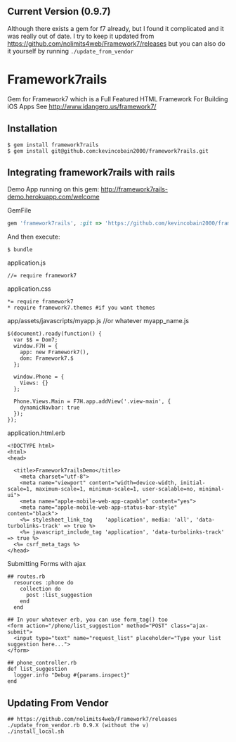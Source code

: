 ## Current Version (0.9.7)

Although there exists a gem for f7 already, but I found it complicated and it was really out of date. I try to keep it updated from https://github.com/nolimits4web/Framework7/releases but you can also do it yourself by running ``./update_from_vendor``

# Framework7rails

Gem for Framework7 which is a Full Featured HTML Framework For Building iOS Apps
See http://www.idangero.us/framework7/

## Installation

    $ gem install framework7rails
    $ gem install git@github.com:kevincobain2000/framework7rails.git

## Integrating framework7rails with rails

Demo App running on this gem: http://framework7rails-demo.herokuapp.com/welcome

GemFile

```ruby
gem 'framework7rails', :git => 'https://github.com/kevincobain2000/framework7rails', :branch => 'master' #latest version
```

And then execute:

    $ bundle

application.js

```
//= require framework7
```

application.css

```
*= require framework7
* require framework7.themes #if you want themes
```

app/assets/javascripts/myapp.js //or whatever myapp_name.js

```
$(document).ready(function() {
  var $$ = Dom7;
  window.F7H = {
    app: new Framework7(),
    dom: Framework7.$
  };

  window.Phone = {
    Views: {}
  };

  Phone.Views.Main = F7H.app.addView('.view-main', {
    dynamicNavbar: true
  });
});
```

application.html.erb

```
<!DOCTYPE html>
<html>
<head>

  <title>Framework7railsDemo</title>
    <meta charset="utf-8">
    <meta name="viewport" content="width=device-width, initial-scale=1, maximum-scale=1, minimum-scale=1, user-scalable=no, minimal-ui">
    <meta name="apple-mobile-web-app-capable" content="yes">
    <meta name="apple-mobile-web-app-status-bar-style" content="black">
    <%= stylesheet_link_tag    'application', media: 'all', 'data-turbolinks-track' => true %>
    <%= javascript_include_tag 'application', 'data-turbolinks-track' => true %>
  <%= csrf_meta_tags %>
</head>
```

Submitting Forms with ajax

```
## routes.rb
  resources :phone do
    collection do
      post :list_suggestion
    end
  end

## In your whatever erb, you can use form_tag() too
<form action="/phone/list_suggestion" method="POST" class="ajax-submit">
  <input type="text" name="request_list" placeholder="Type your list suggestion here...">
</form>

## phone_controller.rb
def list_suggestion
  logger.info "Debug #{params.inspect}"
end
```


## Updating From Vendor

```
## https://github.com/nolimits4web/Framework7/releases
./update_from_vendor.rb 0.9.X (without the v)
./install_local.sh
```